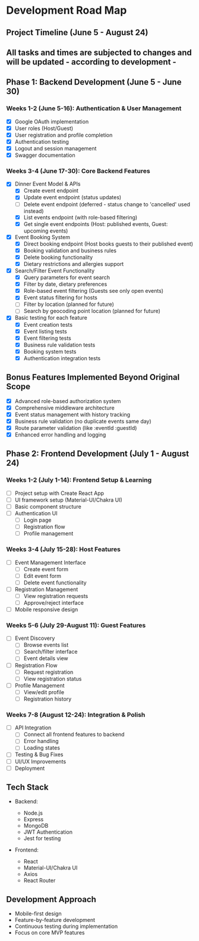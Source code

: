 # Development Road Map

## Project Timeline (June 5 - August 24)

## All tasks and times are subjected to changes and will be updated - according to development -

## Phase 1: Backend Development (June 5 - June 30)

### Weeks 1-2 (June 5-16): Authentication & User Management
- [x] Google OAuth implementation
- [x] User roles (Host/Guest)
- [x] User registration and profile completion
- [x] Authentication testing
- [x] Logout and session management
- [x] Swagger documentation

### Weeks 3-4 (June 17-30): Core Backend Features
- [x] Dinner Event Model & APIs
  - [x] Create event endpoint
  - [x] Update event endpoint (status updates)
  - [ ] Delete event endpoint (deferred - status change to 'cancelled' used instead)
  - [x] List events endpoint (with role-based filtering)
  - [x] Get single event endpoints (Host: published events, Guest: upcoming events)
- [x] Event Booking System 
  - [x] Direct booking endpoint (Host books guests to their published event)
  - [x] Booking validation and business rules
  - [x] Delete booking functionality
  - [x] Dietary restrictions and allergies support
- [x] Search/Filter Event Functionality
  - [x] Query parameters for event search
  - [x] Filter by date, dietary preferences
  - [x] Role-based event filtering (Guests see only open events)
  - [x] Event status filtering for hosts
  - [ ] Filter by location (planned for future)
  - [ ] Search by geocoding point location (planned for future)
- [x] Basic testing for each feature
  - [x] Event creation tests
  - [x] Event listing tests  
  - [x] Event filtering tests
  - [x] Business rule validation tests
  - [x] Booking system tests
  - [x] Authentication integration tests

## Bonus Features Implemented Beyond Original Scope
- [x] Advanced role-based authorization system
- [x] Comprehensive middleware architecture
- [x] Event status management with history tracking
- [x] Business rule validation (no duplicate events same day)
- [x] Route parameter validation (like :eventId :guestId)
- [x] Enhanced error handling and logging

## Phase 2: Frontend Development (July 1 - August 24)

### Weeks 1-2 (July 1-14): Frontend Setup & Learning
- [ ] Project setup with Create React App
- [ ] UI framework setup (Material-UI/Chakra UI)
- [ ] Basic component structure
- [ ] Authentication UI
  - [ ] Login page
  - [ ] Registration flow
  - [ ] Profile management

### Weeks 3-4 (July 15-28): Host Features
- [ ] Event Management Interface
  - [ ] Create event form
  - [ ] Edit event form
  - [ ] Delete event functionality
- [ ] Registration Management
  - [ ] View registration requests
  - [ ] Approve/reject interface
- [ ] Mobile responsive design

### Weeks 5-6 (July 29-August 11): Guest Features
- [ ] Event Discovery
  - [ ] Browse events list
  - [ ] Search/filter interface
  - [ ] Event details view
- [ ] Registration Flow
  - [ ] Request registration
  - [ ] View registration status
- [ ] Profile Management
  - [ ] View/edit profile
  - [ ] Registration history

### Weeks 7-8 (August 12-24): Integration & Polish
- [ ] API Integration
  - [ ] Connect all frontend features to backend
  - [ ] Error handling
  - [ ] Loading states
- [ ] Testing & Bug Fixes
- [ ] UI/UX Improvements
- [ ] Deployment

## Tech Stack
- Backend:
  - Node.js
  - Express
  - MongoDB
  - JWT Authentication
  - Jest for testing

- Frontend:
  - React
  - Material-UI/Chakra UI
  - Axios
  - React Router

## Development Approach
- Mobile-first design
- Feature-by-feature development
- Continuous testing during implementation
- Focus on core MVP features
